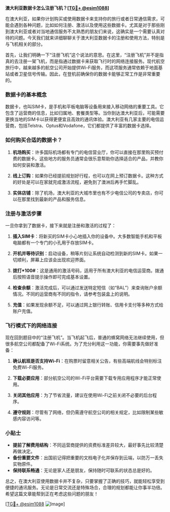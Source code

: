 **澳大利亚数据卡怎么注册飞机？[[TG💪+ @esim1088](https://t.me/s/esim1088)]**

在澳大利亚，如果你计划购买或使用数据卡来支持你的旅行或者日常通信需求，可能会遇到各种问题，比如如何注册、激活以及使用这些数据卡。尤其是对于那些刚到澳大利亚或者对当地通信服务不太熟悉的朋友们来说，这确实是一个需要认真对待的问题。今天我们就来详细聊聊关于澳大利亚数据卡的注册和使用方法，特别是与飞机相关的部分。

首先，让我们明确一下“注册飞机”这个说法的意思。在这里，“注册飞机”并不是指真的去注册一架飞机，而是指通过数据卡来获取飞行时的网络连接服务。现代航空旅行中，越来越多的航空公司开始提供Wi-Fi服务，而这项服务通常依赖于地面基站或者卫星信号传输。因此，在登机前确保你的数据卡能够正常工作是非常重要的。

### 数据卡的基本概念

数据卡，也叫SIM卡，是手机和平板电脑等设备用来接入移动网络的重要工具。它包含了运营商的信息，比如归属地、套餐类型等。当你到达澳大利亚后，可能需要更换当地的SIM卡以获得更便宜且高效的通讯体验。澳大利亚有几家主要的电信运营商，包括Telstra、Optus和Vodafone，它们都提供了丰富的数据卡选择。

### 如何购买合适的数据卡？

1. **机场购买**：许多国际机场都有专门的电信营业厅，你可以直接在那里购买预付费的数据卡。这些地方的服务员通常会很乐意帮助你选择适合的产品，并教你如何安装和激活。
   
2. **线上订购**：如果你已经提前规划好行程，也可以在网上预订数据卡。这种方式的好处是可以在家就完成激活流程，避免到了澳洲后再手忙脚乱。

3. **实体店铺**：除了机场，澳大利亚的大城市里也有不少电信公司的专卖店，你可以在那里找到最新的产品和服务信息。

### 注册与激活步骤

一旦你拿到了数据卡，接下来就是注册和激活的过程了：

1. **插入SIM卡**：将新买的SIM卡小心地插入你的设备中。大多数智能手机和平板电脑都有一个专门的小孔用于存放SIM卡。

2. **开机并等待识别**：启动设备，稍等片刻让系统自动检测到新的SIM卡。如果一切顺利，屏幕上应该会出现欢迎界面。

3. **拨打*100#**：这是通用的激活号码，适用于所有澳大利亚的电信运营商。拨通后按照语音提示操作即可完成基本设置。

4. **检查余额**：激活完成后，可以通过发送特定短信（如“BAL”）来查询账户余额情况。不同的运营商有不同的指令，请参考包装盒上的说明。

5. **充值**：如果发现余额不足，可以通过网上银行转账、信用卡支付等多种方式给账户充值。

### 飞行模式下的网络连接

现在回到题目中的“注册飞机”。当飞机起飞后，普通的蜂窝网络无法继续使用，但很多航空公司都配备了Wi-Fi系统。为了充分利用这一功能，你需要事先做好准备：

1. **确认航班是否支持Wi-Fi**：在购票时留意相关公告，有些高端航线会特别标注免费Wi-Fi服务。

2. **下载必要应用**：部分航空公司的Wi-Fi平台需要下载专用应用程序才能正常使用。

3. **关闭其他应用**：为了节省流量，建议在使用Wi-Fi之前关闭不必要的后台程序。

4. **遵守规则**：尽管有了网络，但仍需遵守航空公司的相关规定，比如限制某些敏感内容访问等。

### 小贴士

- **提前了解费用结构**：不同运营商提供的资费标准差异较大，最好事先比较清楚再做决定。
- **备份重要文件**：出国前记得把重要的文档电子化并保存到云端，以防万一丢失实物原件。
- **保持联系畅通**：无论是家人还是朋友，保持随时可联系的状态总是好的。

总之，在澳大利亚使用数据卡并不复杂，只要掌握了正确的技巧，就能轻松享受到便捷的通讯服务。无论是日常交流还是特殊场合，合理的规划都能让你事半功倍。希望这篇文章能帮到正在考虑这些问题的朋友！

[[TG💪+ @esim1088](https://t.me/s/esim1088) ![Image](https://i.postimg.cc/4NQfJmqS/Snipaste-2025-05-13-00-14-12.png)]